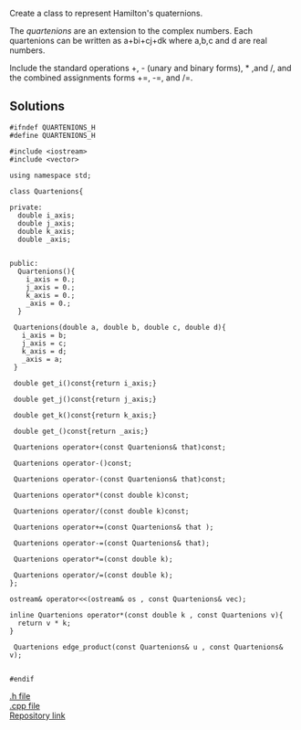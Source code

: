 
Create a class to represent Hamilton's quaternions. 

The *quartenions* are an extension to the complex numbers. Each quartenions can be written as a+bi+cj+dk where a,b,c and d are real numbers.

Include the standard operations +, - (unary and binary forms), * ,and /, and the combined assignments forms +=, -=, and /=.

## Solutions

```
#ifndef QUARTENIONS_H
#define QUARTENIONS_H

#include <iostream>
#include <vector>

using namespace std;

class Quartenions{

private:
  double i_axis;
  double j_axis;
  double k_axis;
  double _axis;


public:
  Quartenions(){
    i_axis = 0.;
    j_axis = 0.;
    k_axis = 0.;
    _axis = 0.;
  }

 Quartenions(double a, double b, double c, double d){
   i_axis = b;
   j_axis = c;
   k_axis = d;
   _axis = a;
 }

 double get_i()const{return i_axis;}

 double get_j()const{return j_axis;}

 double get_k()const{return k_axis;}

 double get_()const{return _axis;}

 Quartenions operator+(const Quartenions& that)const;

 Quartenions operator-()const;

 Quartenions operator-(const Quartenions& that)const;

 Quartenions operator*(const double k)const;

 Quartenions operator/(const double k)const;

 Quartenions operator+=(const Quartenions& that );

 Quartenions operator-=(const Quartenions& that);

 Quartenions operator*=(const double k);

 Quartenions operator/=(const double k);
};

ostream& operator<<(ostream& os , const Quartenions& vec);

inline Quartenions operator*(const double k , const Quartenions v){
  return v * k;
}

 Quartenions edge_product(const Quartenions& u , const Quartenions& v);


#endif
```

[.h file](quartenions.h)<br>
[.cpp file](quartenions.cpp)<br>
[Repository link](https://github.com/schaeferrodrigo/LearningCplusplus/tree/master/C%2B%2B_for_mathematicians_book/chapter_9_Modular_Arithmetic/C9E5)
